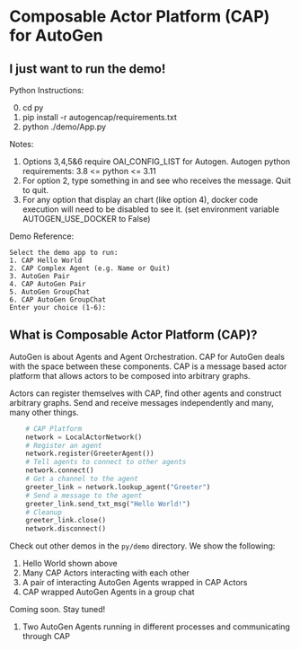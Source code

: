 # Composable Actor Platform (CAP) for AutoGen

## I just want to run the demo!
Python Instructions:

0) cd py
1) pip install -r autogencap/requirements.txt
2) python ./demo/App.py

Notes:
1) Options 3,4,5&6 require OAI_CONFIG_LIST for Autogen.
   Autogen python requirements: 3.8 <= python <= 3.11
2) For option 2, type something in and see who receives the message.  Quit to quit.
3) For any option that display an chart (like option 4), docker code execution will need to be disabled to see it. (set environment variable AUTOGEN_USE_DOCKER to False)

Demo Reference:
```
Select the demo app to run:
1. CAP Hello World
2. CAP Complex Agent (e.g. Name or Quit)
3. AutoGen Pair
4. CAP AutoGen Pair
5. AutoGen GroupChat
6. CAP AutoGen GroupChat
Enter your choice (1-6):
```

## What is Composable Actor Platform (CAP)?
AutoGen is about Agents and Agent Orchestration.  CAP for AutoGen deals with the space between these components.  CAP is a message based actor platform that allows actors to be composed into arbitrary graphs.

Actors can register themselves with CAP, find other agents and construct arbitrary graphs.  Send and receive messages independently and many, many other things.
```python
    # CAP Platform
    network = LocalActorNetwork()
    # Register an agent
    network.register(GreeterAgent())
    # Tell agents to connect to other agents
    network.connect()
    # Get a channel to the agent
    greeter_link = network.lookup_agent("Greeter")
    # Send a message to the agent
    greeter_link.send_txt_msg("Hello World!")
    # Cleanup
    greeter_link.close()
    network.disconnect()
```
Check out other demos in the `py/demo` directory.  We show the following:
1) Hello World shown above
2) Many CAP Actors interacting with each other
3) A pair of interacting AutoGen Agents wrapped in CAP Actors
4) CAP wrapped AutoGen Agents in a group chat

Coming soon. Stay tuned!
1) Two AutoGen Agents running in different processes and communicating through CAP
